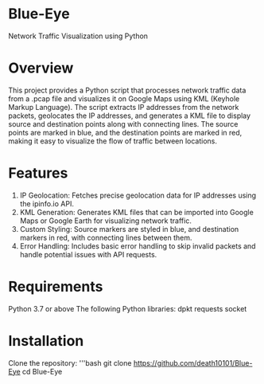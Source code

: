 # Blue-Eye
Network Traffic Visualization using Python

# Overview
This project provides a Python script that processes network traffic data from a .pcap file and visualizes it on Google Maps using KML (Keyhole Markup Language). The script extracts IP addresses from the network packets, geolocates the IP addresses, and generates a KML file to display source and destination points along with connecting lines. The source points are marked in blue, and the destination points are marked in red, making it easy to visualize the flow of traffic between locations.

# Features
1. IP Geolocation: Fetches precise geolocation data for IP addresses using the ipinfo.io API.
2. KML Generation: Generates KML files that can be imported into Google Maps or Google Earth for visualizing network traffic.
3. Custom Styling: Source markers are styled in blue, and destination markers in red, with connecting lines between them.
4. Error Handling: Includes basic error handling to skip invalid packets and handle potential issues with API requests.

# Requirements
Python 3.7 or above
The following Python libraries:
  dpkt
  requests
  socket

# Installation
Clone the repository:
'''bash
git clone https://github.com/death10101/Blue-Eye
cd Blue-Eye

